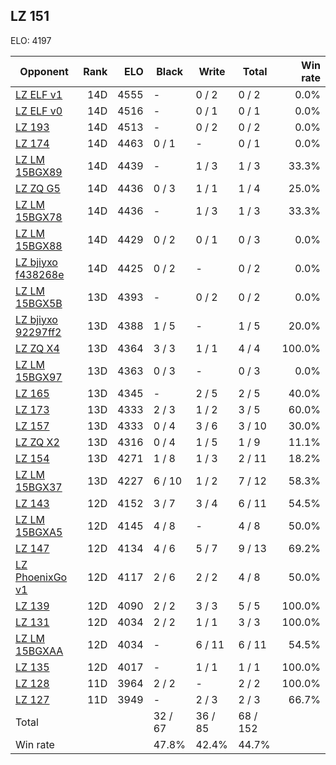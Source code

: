 ## LZ 151 ##

ELO: 4197

Opponent | Rank | ELO | Black | Write | Total | Win rate
---------|-----:|----:|-------|-------|-------|-------:
[LZ ELF v1](LZ%20ELF%20v1.md) | 14D | 4555 | - | 0 / 2 | 0 / 2 | 0.0%
[LZ ELF v0](LZ%20ELF%20v0.md) | 14D | 4516 | - | 0 / 1 | 0 / 1 | 0.0%
[LZ 193](LZ%20193.md) | 14D | 4513 | - | 0 / 2 | 0 / 2 | 0.0%
[LZ 174](LZ%20174.md) | 14D | 4463 | 0 / 1 | - | 0 / 1 | 0.0%
[LZ LM 15BGX89](LZ%20LM%2015BGX89.md) | 14D | 4439 | - | 1 / 3 | 1 / 3 | 33.3%
[LZ ZQ G5](LZ%20ZQ%20G5.md) | 14D | 4436 | 0 / 3 | 1 / 1 | 1 / 4 | 25.0%
[LZ LM 15BGX78](LZ%20LM%2015BGX78.md) | 14D | 4436 | - | 1 / 3 | 1 / 3 | 33.3%
[LZ LM 15BGX88](LZ%20LM%2015BGX88.md) | 14D | 4429 | 0 / 2 | 0 / 1 | 0 / 3 | 0.0%
[LZ bjiyxo f438268e](LZ%20bjiyxo%20f438268e.md) | 14D | 4425 | 0 / 2 | - | 0 / 2 | 0.0%
[LZ LM 15BGX5B](LZ%20LM%2015BGX5B.md) | 13D | 4393 | - | 0 / 2 | 0 / 2 | 0.0%
[LZ bjiyxo 92297ff2](LZ%20bjiyxo%2092297ff2.md) | 13D | 4388 | 1 / 5 | - | 1 / 5 | 20.0%
[LZ ZQ X4](LZ%20ZQ%20X4.md) | 13D | 4364 | 3 / 3 | 1 / 1 | 4 / 4 | 100.0%
[LZ LM 15BGX97](LZ%20LM%2015BGX97.md) | 13D | 4363 | 0 / 3 | - | 0 / 3 | 0.0%
[LZ 165](LZ%20165.md) | 13D | 4345 | - | 2 / 5 | 2 / 5 | 40.0%
[LZ 173](LZ%20173.md) | 13D | 4333 | 2 / 3 | 1 / 2 | 3 / 5 | 60.0%
[LZ 157](LZ%20157.md) | 13D | 4333 | 0 / 4 | 3 / 6 | 3 / 10 | 30.0%
[LZ ZQ X2](LZ%20ZQ%20X2.md) | 13D | 4316 | 0 / 4 | 1 / 5 | 1 / 9 | 11.1%
[LZ 154](LZ%20154.md) | 13D | 4271 | 1 / 8 | 1 / 3 | 2 / 11 | 18.2%
[LZ LM 15BGX37](LZ%20LM%2015BGX37.md) | 13D | 4227 | 6 / 10 | 1 / 2 | 7 / 12 | 58.3%
[LZ 143](LZ%20143.md) | 12D | 4152 | 3 / 7 | 3 / 4 | 6 / 11 | 54.5%
[LZ LM 15BGXA5](LZ%20LM%2015BGXA5.md) | 12D | 4145 | 4 / 8 | - | 4 / 8 | 50.0%
[LZ 147](LZ%20147.md) | 12D | 4134 | 4 / 6 | 5 / 7 | 9 / 13 | 69.2%
[LZ PhoenixGo v1](LZ%20PhoenixGo%20v1.md) | 12D | 4117 | 2 / 6 | 2 / 2 | 4 / 8 | 50.0%
[LZ 139](LZ%20139.md) | 12D | 4090 | 2 / 2 | 3 / 3 | 5 / 5 | 100.0%
[LZ 131](LZ%20131.md) | 12D | 4034 | 2 / 2 | 1 / 1 | 3 / 3 | 100.0%
[LZ LM 15BGXAA](LZ%20LM%2015BGXAA.md) | 12D | 4034 | - | 6 / 11 | 6 / 11 | 54.5%
[LZ 135](LZ%20135.md) | 12D | 4017 | - | 1 / 1 | 1 / 1 | 100.0%
[LZ 128](LZ%20128.md) | 11D | 3964 | 2 / 2 | - | 2 / 2 | 100.0%
[LZ 127](LZ%20127.md) | 11D | 3949 | - | 2 / 3 | 2 / 3 | 66.7%
Total | | | 32 / 67 | 36 / 85 | 68 / 152 | 
Win rate| | | 47.8% | 42.4% | 44.7% | 
